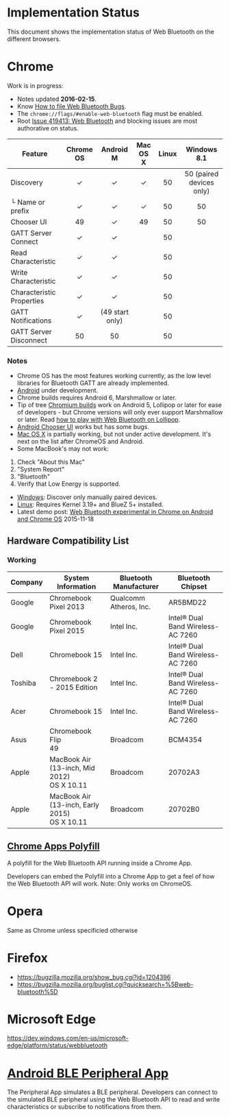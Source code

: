 # Implementation Status
This document shows the implementation status of Web Bluetooth on the
different browsers.

# Chrome
Work is in progress:
* Notes updated **2016-02-15**.
* Know [How to file Web Bluetooth Bugs](https://www.chromium.org/developers/how-tos/file-web-bluetooth-bugs).
* The `chrome://flags/#enable-web-bluetooth` flag must be enabled.
* Root [Issue 419413: Web Bluetooth](https://code.google.com/p/chromium/issues/detail?id=419413) and blocking issues are most authorative on status.

Feature                   | Chrome OS | Android M | Mac OS X | Linux | Windows 8.1
------------------------- | :-------: | :-------: | :------: | :----: | :-----:
Discovery                 | ✓         | ✓         | ✓        | 50     | 50 (paired devices only)
└ Name or prefix          | ✓         | ✓         | ✓        | 50     | 50
Chooser UI                | 49        | ✓         | 49       | 50     | 50
GATT Server Connect       | ✓         | ✓         |          | 50
Read Characteristic       | ✓         | ✓         |          | 50
Write Characteristic      | ✓         | ✓         |          | 50
Characteristic Properties | ✓         | ✓         |          | 50
GATT Notifications        | ✓         | (49 start only) |    | 50
GATT Server Disconnect    | 50        | 50        |          | 50

### Notes

* Chrome OS has the most features working currently, as the low level libraries for Bluetooth GATT are already implemented.
* [Android](https://crbug.com/471536) under development.
 * Chrome builds requires Android 6, Marshmallow or later.
 * Tip of tree [Chromium builds](https://download-chromium.appspot.com/?platform=Android&type=snapshots) work on Android 5, Lollipop or later for ease of developers - but Chrome versions will only ever support Marshmallow or later. Read [how to play with Web Bluetooth on Lollipop](http://stackoverflow.com/q/34810194/422957).
 * [Android Chooser UI](https://crbug.com/436280) works but has some bugs.
* [Mac OS X](https://crbug.com/364359) is partially working, but not under active development. It's next on the list after ChromeOS and Android.
 * Some MacBook's may not work:
  1. Check "About this Mac"
  2. "System Report"
  3. "Bluetooth"
  4. Verify that Low Energy is supported.
* [Windows](https://crbug.com/507419): Discover only manually paired devices.
* [Linux](https://crbug.com/570344): Requires Kernel 3.19+ and BlueZ 5+ installed.
* Latest demo post: [Web Bluetooth experimental in Chrome on Android and Chrome OS](https://www.w3.org/community/web-bluetooth/2015/11/18/web-bluetooth-experimental-in-chrome-on-android-and-chrome-os/) 2015-11-18

## Hardware Compatibility List

### Working

Company | System Information | Bluetooth Manufacturer | Bluetooth Chipset
------- | ------------------ | ---------------------- | -----------------
Google  | Chromebook Pixel 2013 | Qualcomm Atheros, Inc. | AR5BMD22
Google  | Chromebook Pixel 2015 | Intel Inc. | Intel® Dual Band Wireless-AC 7260 
Dell    | Chromebook 15      | Intel Inc. | Intel® Dual Band Wireless-AC 7260
Toshiba | Chromebook 2 - 2015 Edition | Intel Inc. | Intel® Dual Band Wireless-AC 7260 
Acer    | Chromebook 15 | Intel Inc. | Intel® Dual Band Wireless-AC 7260
Asus    | Chromebook Flip <br/> 49| Broadcom | BCM4354
Apple   | MacBook Air (13-inch, Mid 2012) <br/> OS X 10.11 | Broadcom | 20702A3
Apple   | MacBook Air (13-inch, Early 2015) <br/> OS X 10.11 | Broadcom | 20702B0

## [Chrome Apps Polyfill](https://github.com/WebBluetoothCG/chrome-app-polyfill)
A polyfill for the Web Bluetooth API running inside a Chrome App.

Developers can embed the Polyfill into a Chrome App to get a feel of how the
Web Bluetooth API will work. Note: Only works on ChromeOS.

# Opera
Same as Chrome unless specificied otherwise

# Firefox
- https://bugzilla.mozilla.org/show_bug.cgi?id=1204396
- https://bugzilla.mozilla.org/buglist.cgi?quicksearch=%5Bweb-bluetooth%5D

# Microsoft Edge
https://dev.windows.com/en-us/microsoft-edge/platform/status/webbluetooth

# [Android BLE Peripheral App](https://github.com/WebBluetoothCG/ble-test-peripheral-android)

The Peripheral App simulates a BLE peripheral. Developers can connect to
the simulated BLE peripheral using the Web Bluetooth API to read and write
characteristics or subscribe to notifications from them.
